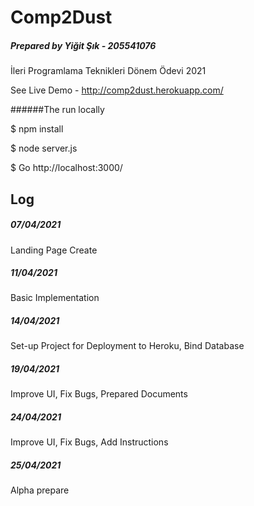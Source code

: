 # Comp2Dust

##### Prepared by Yiğit Şık - 205541076

İleri Programlama Teknikleri Dönem Ödevi 2021

See Live Demo - http://comp2dust.herokuapp.com/

######The run locally 

$ npm install


$ node server.js


$ Go http://localhost:3000/



## Log

##### 07/04/2021

Landing Page Create

##### 11/04/2021

Basic Implementation

##### 14/04/2021

Set-up Project for Deployment to Heroku, Bind Database

##### 19/04/2021

Improve UI, Fix Bugs, Prepared Documents

##### 24/04/2021

Improve UI, Fix Bugs, Add Instructions

##### 25/04/2021

Alpha prepare


